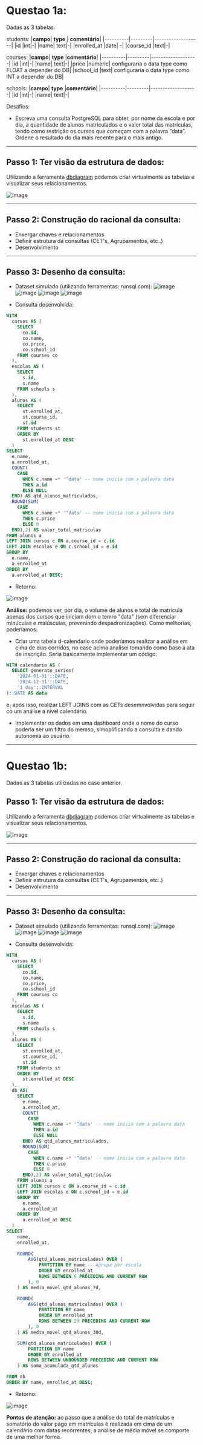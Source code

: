 # Questao 1a:

Dadas as 3 tabelas:

students:
|**campo**| **type** | **comentário**|
|----------|---------|-------------------|
|id |int|-|
|name| text|-|
|enrolled_at |date| -|
|course_id |text|-|


courses: 
|**campo**| **type** |**comentário**|
|----------|---------|-------------------|
|id |int|-|
|name| text|-|
|price |numeric| configuraria o data type como FLOAT a depender do DB|
|school_id |text|  configuraria o data type como INT a depender do DB|


schools: 
|**campo**| **type** |**comentário**|
|----------|---------|-------------------|
|id |int|-|
|name| text|-|


Desafios:
-  Escreva uma consulta PostgreSQL para obter, por nome da escola e por dia, a quantidade de alunos matriculados e o valor total das matrículas, tendo como restrição os cursos que começam com a palavra “data”. Ordene o resultado do dia mais recente para o mais antigo.
---

## Passo 1: Ter visão da estrutura de dados:
  Utilizando a ferramenta [dbdiagram](https://dbdiagram.io/d/67e701104f7afba1849df321) podemos criar virtualmente as tabelas e visualizar seus relacionamentos.

![image](https://github.com/user-attachments/assets/fdd623ff-e704-4df4-97ba-f81f4bb95f7f)
___

## Passo 2: Construção do racional da consulta:
- Enxergar chaves e relacionamentos
- Definir estrutura da consultas (CET's, Agrupamentos, etc..)
- Desenvolvimento 
___

## Passo 3: Desenho da consulta:

  - Dataset simulado (utilizando ferramentas: runsql.com):
  ![image](https://github.com/user-attachments/assets/e9375c49-c50f-4889-b899-4abc86db8b86)
  ![image](https://github.com/user-attachments/assets/6b225a46-725c-4c2d-8155-a131d6a5ac63)
  ![image](https://github.com/user-attachments/assets/b7a824ca-8a23-4d87-9829-0839a645dae4)
  ![image](https://github.com/user-attachments/assets/b1ff7cfb-91d4-49b0-869a-9b650198654b)

  - Consulta desenvolvida:
```sql
WITH
  cursos AS (
    SELECT
      co.id,
      co.name,
      co.price,
      co.school_id
    FROM courses co
  ),
  escolas AS (
    SELECT
      s.id,
      s.name
    FROM schools s
  ),
  alunos AS (
    SELECT
      st.enrolled_at,
      st.course_id,
      st.id
    FROM students st
    ORDER BY
      st.enrolled_at DESC
  )
SELECT
  e.name,
  a.enrolled_at,
  COUNT(
    CASE
      WHEN c.name ~* '^data' -- nome inicia com a palavra data
      THEN a.id
      ELSE NULL
  END) AS qtd_alunos_matriculados,
  ROUND(SUM(
    CASE
      WHEN c.name ~* '^data' -- nome inicia com a palavra data
      THEN c.price
      ELSE 0
  END),2) AS valor_total_matriculas
FROM alunos a
LEFT JOIN cursos c ON a.course_id = c.id
LEFT JOIN escolas e ON c.school_id = e.id
GROUP BY
  e.name,
  a.enrolled_at
ORDER BY
  a.enrolled_at DESC;
```
  - Retorno:

![image](https://github.com/user-attachments/assets/11bb76c9-bf6c-4284-a219-1adf35544992)

**Análise:** podemos ver, por dia, o volume de alunos e total de matrícula apenas dos cursos que iniciam dom o temro "data" (sem diferenciar minúculas e maiúsculas, prevenindo despadronizações). Como melhorias, poderíamos: 
  - Criar uma tabela d-calendario onde poderíamos realizar a análise em cima de dias corridos, no case acima analisei tomando como base a ata de inscrição. Seria basicamente implementar um código:
```sql
WITH calendario AS (
  SELECT generate_series(
    '2024-01-01'::DATE,  
    '2024-12-31'::DATE,  
    '1 day'::INTERVAL
)::DATE AS data
```      
  e, após isso, realizar LEFT JOINS com as CETs desemnvolvidas para seguir co um análise a nível calendário.
  - Implementar os dados em uma dashboard onde o nome do curso poderia ser um filtro do memso, simoplificando a consulta e dando autonomia ao usuário.

---

# Questao 1b:

Dadas as 3 tabelas utilizadas no case anterior.

## Passo 1: Ter visão da estrutura de dados:
  Utilizando a ferramenta [dbdiagram](https://dbdiagram.io/d/67e701104f7afba1849df321) podemos criar virtualmente as tabelas e visualizar seus relacionamentos.

![image](https://github.com/user-attachments/assets/fdd623ff-e704-4df4-97ba-f81f4bb95f7f)
___

## Passo 2: Construção do racional da consulta:
- Enxergar chaves e relacionamentos
- Definir estrutura da consultas (CET's, Agrupamentos, etc..)
- Desenvolvimento 
___

## Passo 3: Desenho da consulta:

  - Dataset simulado (utilizando ferramentas: runsql.com):
  ![image](https://github.com/user-attachments/assets/e9375c49-c50f-4889-b899-4abc86db8b86)
  ![image](https://github.com/user-attachments/assets/6b225a46-725c-4c2d-8155-a131d6a5ac63)
  ![image](https://github.com/user-attachments/assets/b7a824ca-8a23-4d87-9829-0839a645dae4)
  ![image](https://github.com/user-attachments/assets/b1ff7cfb-91d4-49b0-869a-9b650198654b)

  - Consulta desenvolvida:
```sql
WITH
  cursos AS (
    SELECT
      co.id,
      co.name,
      co.price,
      co.school_id
    FROM courses co
  ),
  escolas AS (
    SELECT
      s.id,
      s.name
    FROM schools s
  ),
  alunos AS (
    SELECT
      st.enrolled_at,
      st.course_id,
      st.id
    FROM students st
    ORDER BY
      st.enrolled_at DESC
  ),
  db AS(
    SELECT
      e.name,
      a.enrolled_at,
      COUNT(
        CASE
          WHEN c.name ~* '^data' -- nome inicia com a palavra data
          THEN a.id
          ELSE NULL
      END) AS qtd_alunos_matriculados,
      ROUND(SUM(
        CASE
          WHEN c.name ~* '^data' -- nome inicia com a palavra data
          THEN c.price
          ELSE 0
      END),2) AS valor_total_matriculas
    FROM alunos a
    LEFT JOIN cursos c ON a.course_id = c.id
    LEFT JOIN escolas e ON c.school_id = e.id
    GROUP BY
      e.name,
      a.enrolled_at
    ORDER BY
      a.enrolled_at DESC
  )
SELECT
    name,
    enrolled_at,
    
    ROUND(
        AVG(qtd_alunos_matriculados) OVER (
            PARTITION BY name -- Agrupa por escola
            ORDER BY enrolled_at 
            ROWS BETWEEN 6 PRECEDING AND CURRENT ROW
        ), 0
    ) AS media_movel_qtd_alunos_7d,

    ROUND(
        AVG(qtd_alunos_matriculados) OVER (
            PARTITION BY name 
            ORDER BY enrolled_at 
            ROWS BETWEEN 29 PRECEDING AND CURRENT ROW
        ), 0
    ) AS media_movel_qtd_alunos_30d,

    SUM(qtd_alunos_matriculados) OVER (
        PARTITION BY name 
        ORDER BY enrolled_at 
        ROWS BETWEEN UNBOUNDED PRECEDING AND CURRENT ROW
    ) AS soma_acumulada_qtd_alunos

FROM db
ORDER BY name, enrolled_at DESC;
```


  - Retorno:

![image](https://github.com/user-attachments/assets/dcf49a99-1dbe-461f-b33a-f6bcffa56bcc)

**Pontos de atenção:** ao passo que a análise do total de matrículas e somatório do valor pago em matrículas é realizada em cima de um calendário com datas recorrentes, a análise de média móvel se comporte de uma melhor forma. 


